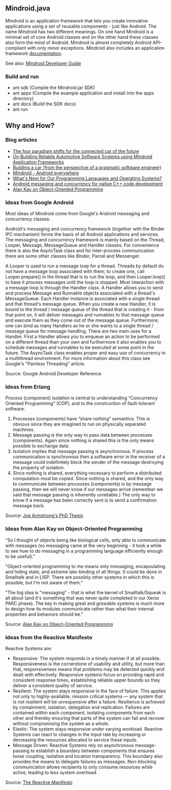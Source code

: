 ## Mindroid.java ##

Mindroid is an application framework that lets you create innovative applications using a set of reusable components - just like Android. 
The name Mindroid has two different meanings. On one hand Mindroid is a minimal set of core Android classes and on the other hand
these classes also form the mind of Android.
Mindroid is almost completely Android API-compliant with only minor exceptions.
Mindroid also includes an application framework <a href="http://esrlabs.com/Mindroid">documentation</a>.

See also: [Mindroid Developer Guide](http://esrlabs.com/Mindroid)

### Build and run ###
* ant sdk (Compile the Mindroid.jar SDK)
* ant apps (Compile the example application and install into the apps directory)
* ant docs (Build the SDK docs)
* ant run

## Why and How? ##

### Blog articles ###

- [The four paradigm shifts for the connected car of the future](https://himmele.blogspot.com/2020/11/paradigm-shift-connected-car.html)
- [On Building Reliable Automotive Software Systems using Mindroid Application Frameworks](https://himmele.blogspot.de/2017/04/on-building-reliable-automotive.html)
- [Building a car (from the perspective of a pragmatic software engineer)](https://himmele.blogspot.com/2015/10/building-car-as-pragmatic-software.html)
- [Mindroid - Android everywhere](https://himmele.blogspot.de/2013/10/mindroid-android-everywhere.html)
- [What's Next for Our Programming Languages and Operating Systems?](https://himmele.blogspot.com/2019/05/whats-next-for-our-programming.html)
- [Android messaging and concurrency for native C++ code development](https://himmele.blogspot.com/2011/08/android-messaging-and-concurrency-for.html)
- [Alan Kay on Object-Oriented Programming](https://himmele.blogspot.com/2010/11/alan-kay-on-object-oriented-programming.html)

### Ideas from Google Android ###

Most ideas of Mindroid come from Google's Android messaging and concurrency classes.

Android's messaging and concurrency framework (together with the Binder IPC mechanism) forms the basis of all Android applications and services.
The messaging and concurrency framework is mainly based on the Thread, Looper, Message, MessageQueue and Handler classes.
For convenience there is also the AsyncTask class and for inter-process communication there are some other classes like Binder, Parcel and Messenger.

A Looper is used to run a message loop for a thread. Threads by default do not have a message loop associated with them; to create one,
call Looper.prepare() in the thread that is to run the loop, and then Looper.loop() to have it process messages until the loop is stopped.
Most interaction with a message loop is through the Handler class. A Handler allows you to send and process Message and Runnable objects associated with a thread's MessageQueue.
Each Handler instance is associated with a single thread and that thread's message queue. When you create a new Handler,
it is bound to the thread / message queue of the thread that is creating it - from that point on,
it will deliver messages and runnables to that message queue and execute them as they come out of the message queue.
Furthermore, one can bind as many Handlers as he or she wants to a single thread / message queue for message handling.
There are two main uses for a Handler. First a Handler allows you to enqueue an action to be performed on a different thread than your own
and furthermore it also enables you to schedule messages and runnables to be executed at some point in the future.
The AsyncTask class enables proper and easy use of concurrency in a multithread environment.
For more information about this class see Google's "Painless Threading" article.

Source: Google Android Developer Reference

### Ideas from Erlang ###

Process (component) isolation is central to understanding “Concurrency Oriented Programming” (COP),
and to the construction of fault-tolerant software.

1. Processes (components) have “share nothing” semantics.
This is obvious since they are imagined to run on physically separated machines.
2. Message passing is the only way to pass data between processes (components).
Again since nothing is shared this is the only means possible to exchange data.
3. Isolation implies that message passing is asynchronous. If process communication is synchronous
then a software error in the receiver of a message could indefinitely block the sender of the
message destroying the property of isolation.
4. Since nothing is shared, everything necessary to perform a distributed computation must be copied. Since nothing is shared, and
the only way to communicate between processes (components) is by message passing, then we will never know if our messages arrive (remember we
said that message passing is inherently unreliable.) The only way to know if a message has been correctly sent is to send a confirmation
message back.

Source: [Joe Armstrong's PhD Thesis](http://erlang.org/download/armstrong_thesis_2003.pdf)

### Ideas from Alan Kay on Object-Oriented Programming ###

"So I thought of objects being like biological cells, only able to communicate with messages (so messaging came at the very beginning - it took a while to see how to do messaging in a programming language efficiently enough to be useful)."

"Object-oriented programming to me means only messaging, encapsulating and hiding state, and extreme late-binding of all things. It could be done in Smalltalk and in LISP. There are possibly other systems in which this is possible, but I'm not aware of them."

"The big idea is "messaging" - that is what the kernel of Smalltalk/Squeak is all about (and it's something that was never quite completed in our Xerox PARC phase). The key in making great and growable systems is much more to design how its modules communicate rather than what their internal properties and behaviors should be."

Source: [Alan Kay on Object-Oriented Programming](http://himmele.blogspot.com/2010/11/alan-kay-on-object-oriented-programming.html)

### Ideas from the Reactive Manifesto ###

Reactive Systems are:

* Responsive: The system responds in a timely manner if at all possible. Responsiveness is the cornerstone of usability and utility, but more than that, responsiveness means that problems may be detected quickly and dealt with effectively. Responsive systems focus on providing rapid and consistent response times, establishing reliable upper bounds so they deliver a consistent quality of service.
* Resilient: The system stays responsive in the face of failure. This applies not only to highly-available, mission critical systems — any system that is not resilient will be unresponsive after a failure. Resilience is achieved by containment, isolation, delegation and replication. Failures are contained within each component, isolating components from each other and thereby ensuring that parts of the system can fail and recover without compromising the system as a whole. 
* Elastic: The system stays responsive under varying workload. Reactive Systems can react to changes in the input rate by increasing or decreasing the resources allocated to service these inputs.
* Message Driven: Reactive Systems rely on asynchronous message-passing to establish a boundary between components that ensures loose coupling, isolation and location transparency. This boundary also provides the means to delegate failures as messages. Non-blocking communication allows recipients to only consume resources while active, leading to less system overhead.

Source: [The Reactive Manifesto](https://www.reactivemanifesto.org/)
